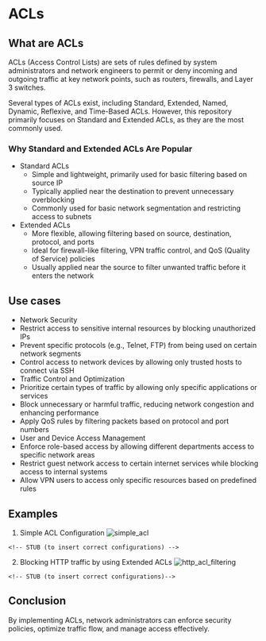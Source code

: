 # ACLs

## What are ACLs
  ACLs (Access Control Lists) are sets of rules defined by system administrators and network engineers to permit or deny incoming and outgoing traffic at key network points, such as routers, firewalls, and Layer 3 switches.

  Several types of ACLs exist, including Standard, Extended, Named, Dynamic, Reflexive, and Time-Based ACLs. However, this repository primarily focuses on Standard and Extended ACLs, as they are the most commonly used.

### Why Standard and Extended ACLs Are Popular
  - Standard ACLs
    - Simple and lightweight, primarily used for basic filtering based on source IP
    - Typically applied near the destination to prevent unnecessary overblocking
    - Commonly used for basic network segmentation and restricting access to subnets
  - Extended ACLs
    - More flexible, allowing filtering based on source, destination, protocol, and ports
    - Ideal for firewall-like filtering, VPN traffic control, and QoS (Quality of Service) policies
    - Usually applied near the source to filter unwanted traffic before it enters the network
      
## Use cases
  - Network Security
  - Restrict access to sensitive internal resources by blocking unauthorized IPs
  - Prevent specific protocols (e.g., Telnet, FTP) from being used on certain network segments
  - Control access to network devices by allowing only trusted hosts to connect via SSH
  - Traffic Control and Optimization
  - Prioritize certain types of traffic by allowing only specific applications or services
  - Block unnecessary or harmful traffic, reducing network congestion and enhancing performance
  - Apply QoS rules by filtering packets based on protocol and port numbers
  - User and Device Access Management
  - Enforce role-based access by allowing different departments access to specific network areas
  - Restrict guest network access to certain internet services while blocking access to internal systems
  - Allow VPN users to access only specific resources based on predefined rules
    
## Examples

1. Simple ACL Configuration
   ![simple_acl](https://github.com/user-attachments/assets/5af9f46b-7f8b-4d40-af33-35713df76324)
```cisco
<!-- STUB (to insert correct configurations) -->
```

2. Blocking HTTP traffic by using Extended ACLs
    ![http_acl_filtering](https://github.com/user-attachments/assets/7dcfbd47-2764-4cac-b80a-3686399f0005)
```cisco
<!-- STUB (to insert correct configurations)-->
```

## Conclusion
  By implementing ACLs, network administrators can enforce security policies, optimize traffic flow, and manage access effectively.
